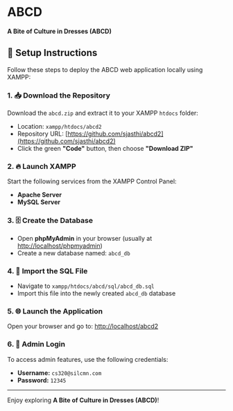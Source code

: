 # ABCD  
**A Bite of Culture in Dresses (ABCD)**

## 🚀 Setup Instructions

Follow these steps to deploy the ABCD web application locally using XAMPP:

### 1. 📥 Download the Repository
Download the `abcd.zip` and extract it to your XAMPP `htdocs` folder:
- Location: `xampp/htdocs/abcd2`
- Repository URL: [https://github.com/sjasthi/abcd2](https://github.com/sjasthi/abcd2)
- Click the green **"Code"** button, then choose **"Download ZIP"**

### 2. 🔥 Launch XAMPP
Start the following services from the XAMPP Control Panel:
- **Apache Server**
- **MySQL Server**

### 3. 🗄️ Create the Database
- Open **phpMyAdmin** in your browser (usually at [http://localhost/phpmyadmin](http://localhost/phpmyadmin))
- Create a new database named: `abcd_db`

### 4. 🧩 Import the SQL File
- Navigate to `xampp/htdocs/abcd/sql/abcd_db.sql`
- Import this file into the newly created `abcd_db` database

### 5. 🌐 Launch the Application
Open your browser and go to:
[http://localhost/abcd2](http://localhost/abcd2)

### 6. 🔐 Admin Login
To access admin features, use the following credentials:

- **Username:** `cs320@silcmn.com`  
- **Password:** `12345`

---

Enjoy exploring **A Bite of Culture in Dresses (ABCD)**!
